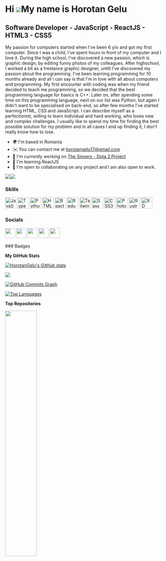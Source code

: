Hi ![](https://user-images.githubusercontent.com/18350557/176309783-0785949b-9127-417c-8b55-ab5a4333674e.gif)My name is Horotan Gelu
====================================================================================================================================

Software Developer - JavaScript - ReactJS - HTML3 - CSS5
--------------------------------------------------------

My passion for computers started when I've been 6 y/o and got my first computer. Since I was a child, I've spent hours in front of my computer and I love it. During the high school, I've discovered a new passion, which is graphic design, by editing funny photos of my colleagues. After highschool, I worked a bit as a freelance graphic designer, untill I've discovered my passion about the programming. I've been learning programming for 10 months already and all I can say is that I'm in love with all about computers and programming. My first encounter with coding was when my friend decided to teach me programming, so we decided that the best programming language for basics is C++. Later on, after spending some time on this programming language, next on our list was Python, but again I didn't want to be specialised on back-end, so after few months I've started learning HTML, CSS and JavaScript. I can describe myself as a perfectionist, willing to learn individual and hard working, who loves new and complex challenges. I usually like to spend my time for finding the best possible solution for my problem and in all cases I end up finding it, I don't really know how to lose.

* 🌍  I'm based in Romania
* ✉️  You can contact me at [horotangelu17@gmail.com](mailto:horotangelu17@gmail.com)
* 🚀  I'm currently working on [The Sinners - Dota 2 Project](http://thesinners.netlify.app)
* 🧠  I'm learning ReactJS
* 🤝  I'm open to collaborating on any project and I am also open to work.

<a href="https://www.twitter.com/oxymoron365" target="_blank" rel="noreferrer"><img
src="https://img.shields.io/twitter/follow/oxymoron365?logo=twitter&style=for-the-badge&color=a855f7&labelColor=171717"
/></a><a href="https://www.github.com/HorotanGelu" target="_blank" rel="noreferrer"><img
src="https://img.shields.io/github/followers/HorotanGelu?logo=github&style=for-the-badge&color=a855f7&labelColor=171717" /></a>
### Skills

<p align="left">
<a href="https://developer.mozilla.org/en-US/docs/Web/JavaScript" target="_blank" rel="noreferrer"><img src="https://raw.githubusercontent.com/danielcranney/readme-generator/main/public/icons/skills/javascript-colored.svg" width="36" height="36" alt="JavaScript" /></a>
<a href="https://www.typescriptlang.org/" target="_blank" rel="noreferrer"><img src="https://raw.githubusercontent.com/danielcranney/readme-generator/main/public/icons/skills/typescript-colored.svg" width="36" height="36" alt="TypeScript" /></a>
<a href="https://www.python.org/" target="_blank" rel="noreferrer"><img src="https://raw.githubusercontent.com/danielcranney/readme-generator/main/public/icons/skills/python-colored.svg" width="36" height="36" alt="Python" /></a>
<a href="https://developer.mozilla.org/en-US/docs/Glossary/HTML5" target="_blank" rel="noreferrer"><img src="https://raw.githubusercontent.com/danielcranney/readme-generator/main/public/icons/skills/html5-colored.svg" width="36" height="36" alt="HTML5" /></a>
<a href="https://reactjs.org/" target="_blank" rel="noreferrer"><img src="https://raw.githubusercontent.com/danielcranney/readme-generator/main/public/icons/skills/react-colored.svg" width="36" height="36" alt="React" /></a>
<a href="https://redux.js.org/" target="_blank" rel="noreferrer"><img src="https://raw.githubusercontent.com/danielcranney/readme-generator/main/public/icons/skills/redux-colored.svg" width="36" height="36" alt="Redux" /></a>
<a href="https://tailwindcss.com/" target="_blank" rel="noreferrer"><img src="https://raw.githubusercontent.com/danielcranney/readme-generator/main/public/icons/skills/tailwindcss-colored.svg" width="36" height="36" alt="TailwindCSS" /></a>
<a href="https://sass-lang.com/" target="_blank" rel="noreferrer"><img src="https://raw.githubusercontent.com/danielcranney/readme-generator/main/public/icons/skills/sass-colored.svg" width="36" height="36" alt="Sass" /></a>
<a href="https://www.w3.org/TR/CSS/#css" target="_blank" rel="noreferrer"><img src="https://raw.githubusercontent.com/danielcranney/readme-generator/main/public/icons/skills/css3-colored.svg" width="36" height="36" alt="CSS3" /></a>
<a href="https://www.adobe.com/uk/products/photoshop.html" target="_blank" rel="noreferrer"><img src="https://raw.githubusercontent.com/danielcranney/readme-generator/main/public/icons/skills/photoshop-colored.svg" width="36" height="36" alt="Photoshop" /></a>
<a href="adobe.com/uk/products/illustrator.html" target="_blank" rel="noreferrer"><img src="https://raw.githubusercontent.com/danielcranney/readme-generator/main/public/icons/skills/illustrator-colored.svg" width="36" height="36" alt="Illustrator" /></a>
<a href="https://www.adobe.com/uk/products/xd.html" target="_blank" rel="noreferrer"><img src="https://raw.githubusercontent.com/danielcranney/readme-generator/main/public/icons/skills/xd-colored.svg" width="36" height="36" alt="XD" /></a>
</p>

### Socials

<p align="left"> <a href="https://www.behance.com/horotangelu" target="_blank" rel="noreferrer"><img src="https://raw.githubusercontent.com/danielcranney/readme-generator/main/public/icons/socials/behance.svg" width="32" height="32" /></a> <a href="https://www.github.com/HorotanGelu" target="_blank" rel="noreferrer"><img src="https://raw.githubusercontent.com/danielcranney/readme-generator/main/public/icons/socials/github.svg" width="32" height="32" /></a> <a href="http://www.instagram.com/horotangelu_" target="_blank" rel="noreferrer"><img src="https://raw.githubusercontent.com/danielcranney/readme-generator/main/public/icons/socials/instagram.svg" width="32" height="32" /></a> <a href="https://www.linkedin.com/in/gelu-horotan-698084193/" target="_blank" rel="noreferrer"><img src="https://raw.githubusercontent.com/danielcranney/readme-generator/main/public/icons/socials/linkedin.svg" width="32" height="32" /></a> <a href="https://www.twitter.com/oxymoron365" target="_blank" rel="noreferrer"><img src="https://raw.githubusercontent.com/danielcranney/readme-generator/main/public/icons/socials/twitter.svg" width="32" height="32" /></a></p>
### Badges

<b>My GitHub Stats</b>

<a href="http://www.github.com/HorotanGelu"><img src="https://github-readme-stats.vercel.app/api?username=HorotanGelu&show_icons=true&hide=stars,prs,&count_private=true&title_color=ef4444&text_color=ffffff&icon_color=a855f7&bg_color=171717&hide_border=true&show_icons=true" alt="HorotanGelu's GitHub stats" /></a>

<a href="http://www.github.com/HorotanGelu"><img src="https://github-readme-streak-stats.herokuapp.com/?user=HorotanGelu&stroke=ffffff&background=171717&ring=ef4444&fire=ef4444&currStreakNum=ffffff&currStreakLabel=ef4444&sideNums=ffffff&sideLabels=ffffff&dates=ffffff&hide_border=true" /></a>

<a href="http://www.github.com/HorotanGelu"><img src="https://activity-graph.herokuapp.com/graph?username=HorotanGelu&bg_color=171717&color=ffffff&line=a855f7&point=ffffff&area_color=171717&area=true&hide_border=true&custom_title=GitHub%20Commits%20Graph" alt="GitHub Commits Graph" /></a>

<a href="https://github.com/HorotanGelu" align="left"><img src="https://github-readme-stats.vercel.app/api/top-langs/?username=HorotanGelu&langs_count=10&title_color=ef4444&text_color=ffffff&icon_color=a855f7&bg_color=171717&hide_border=true&locale=en&custom_title=Top%20%Languages" alt="Top Languages" /></a>

<b>Top Repositories</b>

<div width="100%" align="center"><a href="https://github.com/HorotanGelu/theSinners" align="left"><img align="left" width="45%" src="https://github-readme-stats.vercel.app/api/pin/?username=HorotanGelu&repo=theSinners&title_color=ef4444&text_color=ffffff&icon_color=a855f7&bg_color=171717&hide_border=true&locale=en" /></a></div><br /><br /><br /><br /><br /><br /><br />
